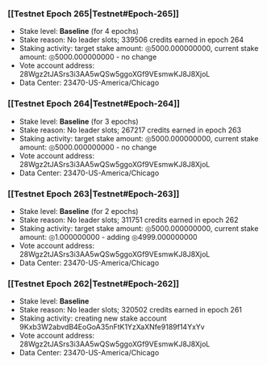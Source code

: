 ### [[Testnet Epoch 265|Testnet#Epoch-265]]
* Stake level: **Baseline** (for 4 epochs)
* Stake reason: No leader slots; 339506 credits earned in epoch 264
* Staking activity: target stake amount: ◎5000.000000000, current stake amount: ◎5000.000000000 - no change
* Vote account address: 28Wgz2tJASrs3i3AA5wQSw5ggoXGf9VEsmwKJ8J8XjoL
* Data Center: 23470-US-America/Chicago
### [[Testnet Epoch 264|Testnet#Epoch-264]]
* Stake level: **Baseline** (for 3 epochs)
* Stake reason: No leader slots; 267217 credits earned in epoch 263
* Staking activity: target stake amount: ◎5000.000000000, current stake amount: ◎5000.000000000 - no change
* Vote account address: 28Wgz2tJASrs3i3AA5wQSw5ggoXGf9VEsmwKJ8J8XjoL
* Data Center: 23470-US-America/Chicago
### [[Testnet Epoch 263|Testnet#Epoch-263]]
* Stake level: **Baseline** (for 2 epochs)
* Stake reason: No leader slots; 311751 credits earned in epoch 262
* Staking activity: target stake amount: ◎5000.000000000, current stake amount: ◎1.000000000 - adding ◎4999.000000000
* Vote account address: 28Wgz2tJASrs3i3AA5wQSw5ggoXGf9VEsmwKJ8J8XjoL
* Data Center: 23470-US-America/Chicago
### [[Testnet Epoch 262|Testnet#Epoch-262]]
* Stake level: **Baseline**
* Stake reason: No leader slots; 320502 credits earned in epoch 261
* Staking activity: creating new stake account 9Kxb3W2abvdB4EoGoA35nFtK1YzXaXNfe9189f14YxYv
* Vote account address: 28Wgz2tJASrs3i3AA5wQSw5ggoXGf9VEsmwKJ8J8XjoL
* Data Center: 23470-US-America/Chicago